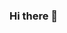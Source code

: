 ### Hi there 👋

<!--
**semihsevinc/semihsevinc** is a ✨ _special_ ✨ repository because its `README.md` (this file) appears on your GitHub profile.
https://user-images.githubusercontent.com/82322856/136652013-4a589811-d19c-424b-90f9-13400c749da9.png
Here are some ideas to get you started:

- 🔭 I’m currently working on ...
- 🌱 I’m currently learning ...
- 👯 I’m looking to collaborate on ...
- 🤔 I’m looking for help with ...
- 💬 Ask me about ...
- 📫 How to reach me: ...
- 😄 Pronouns: ...
- ⚡ Fun fact: ...
-->
